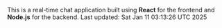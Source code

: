 This is a real-time chat application built using **React** for the frontend and **Node.js** for the backend.
Last updated: Sat Jan 11 03:13:26 UTC 2025
